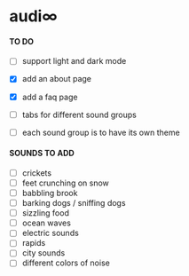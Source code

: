 # audi∞
#### TO DO
- [ ] support light and dark mode
- [x] add an about page
- [x] add a faq page
- [ ] tabs for different sound groups
- [ ] each sound group is to have its own theme


#### SOUNDS TO ADD
- [ ] crickets
- [ ] feet crunching on snow
- [ ] babbling brook
- [ ] barking dogs / sniffing dogs
- [ ] sizzling food
- [ ] ocean waves
- [ ] electric sounds
- [ ] rapids
- [ ] city sounds
- [ ] different colors of noise
